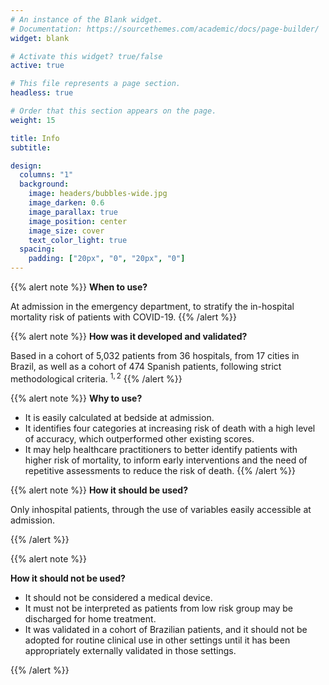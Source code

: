 ```yaml
---
# An instance of the Blank widget.
# Documentation: https://sourcethemes.com/academic/docs/page-builder/
widget: blank

# Activate this widget? true/false
active: true

# This file represents a page section.
headless: true

# Order that this section appears on the page.
weight: 15

title: Info
subtitle:

design:
  columns: "1"
  background:
    image: headers/bubbles-wide.jpg
    image_darken: 0.6
    image_parallax: true
    image_position: center
    image_size: cover
    text_color_light: true
  spacing:
    padding: ["20px", "0", "20px", "0"]
---
```


{{% alert note %}}
**When to use?**

At admission in the emergency department, to stratify the in-hospital mortality risk of patients with COVID-19. 
{{% /alert %}}

{{% alert note %}}
**How was it developed and validated?**

Based in a cohort of 5,032 patients from 36 hospitals, from 17 cities in Brazil, as well as a cohort of 474 Spanish patients, following strict methodological criteria. $^{1,2}$
{{% /alert %}}

{{% alert note %}}
 **Why to use?**

   + It is easily calculated at bedside at admission.
   + It identifies four categories at increasing risk of death with a high level of accuracy, which outperformed other existing scores.
  + It may help healthcare practitioners to better identify patients with higher risk of mortality, to inform early interventions and the need of repetitive assessments to reduce the risk of death.
{{% /alert %}}

{{% alert note %}}
 **How it should be used?**

Only inhospital patients, through the use of variables easily accessible at admission.

{{% /alert %}}

{{% alert note %}}

**How it should not be used?**

  + It should not be considered a medical device.
  + It must not be interpreted as patients from low risk group may be discharged for home treatment.
  + It was validated in a cohort of Brazilian patients, and it should not be adopted for routine clinical use in other settings until it has been appropriately externally validated in those settings.
    
{{% /alert %}}



